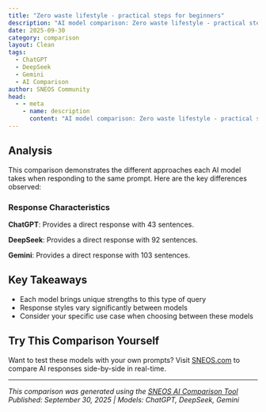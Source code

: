 ```yaml
---
title: "Zero waste lifestyle - practical steps for beginners"
description: "AI model comparison: Zero waste lifestyle - practical steps for beginners..."
date: 2025-09-30
category: comparison
layout: Clean
tags:
  - ChatGPT
  - DeepSeek
  - Gemini
  - AI Comparison
author: SNEOS Community
head:
  - - meta
    - name: description
      content: "AI model comparison: Zero waste lifestyle - practical steps for beginners..."
---
```


<ChatComparison
  title="Zero waste lifestyle - practical steps for beginners"
  prompt="Zero waste lifestyle - practical steps for beginners"
  :responses='{"ChatGPT": "Adopting a zero waste lifestyle can seem overwhelming at first, but by taking small, practical steps you can make a big difference. Here are some beginner-friendly tips to help you get started:\n\n### 1. **Understand the Zero Waste Principles**\n- **Refuse:** Say no to things you don\u2019t need.\n- **Reduce:** Minimize the amount of stuff you buy.\n- **Reuse:** Choose reusable products over disposable ones.\n- **Recycle:** Recycle what you can\u2019t refuse, reduce, or reuse.\n- **Rot:** Compost organic waste.\n\n### 2. **Conduct a Waste Audit**\n- Track the waste you produce in a week.\n- Identify the most common disposable items you use.\n- Focus on reducing those items first.\n\n### 3. **Bring Your Own Containers and Bags**\n- Carry reusable shopping bags, produce bags, and containers.\n- Use a reusable water bottle and coffee cup.\n- Bring your own container for takeout or leftovers.\n\n### 4. **Buy in Bulk**\n- Purchase food and household items in bulk to reduce packaging waste.\n- Use your own jars and bags at bulk stores.\n\n### 5. **Choose Package-Free or Minimal Packaging Products**\n- Shop at farmers markets or stores that offer package-free options.\n- Avoid products with excessive plastic wrapping.\n\n### 6. **Switch to Reusable Alternatives**\n- Cloth napkins and towels instead of paper.\n- Reusable straws, cutlery, and food wraps (e.g., beeswax wraps).\n- Rechargeable batteries.\n\n### 7. **Compost Organic Waste**\n- Set up a compost bin for food scraps and yard waste.\n- If you live in an apartment, consider a worm composter or community compost program.\n\n### 8. **Make Your Own Cleaning and Personal Care Products**\n- Use DIY recipes for cleaning products with vinegar, baking soda, etc.\n- Make or buy bar soap and shampoo bars without packaging.\n\n### 9. **Fix and Donate**\n- Repair items instead of discarding them.\n- Donate clothes, electronics, and other goods instead of throwing them away.\n\n### 10. **Educate Yourself and Spread Awareness**\n- Follow zero waste blogs, podcasts, and social media accounts.\n- Share your journey with friends and family to encourage them to join.\n\n### Remember:\n- Progress, not perfection. It\u2019s okay to start small and improve over time.\n- Every small change adds up to a bigger impact.\n\nWould you like specific product recommendations or recipes for homemade cleaners?", "DeepSeek": "Of course! Adopting a zero-waste lifestyle is a journey, not a destination. The goal isn\u0027t perfection but progress\u2014being mindful of your consumption and consistently making better choices.\n\nHere are practical, manageable steps for beginners, designed to help you start without feeling overwhelmed.\n\n### The Core Philosophy: Refuse, Reduce, Reuse, Recycle, Rot (in that order!)\n\nRemember this hierarchy. The most impactful changes happen at the top of the list.\n\n1. **Refuse:** Say \u0022no\u0022 to things you don\u0027t need (freebies, junk mail, single-use plastics).\n2. **Reduce:** Minimize what you do need. Own less, consume less.\n3. **Reuse:** Opt for durable, repairable items. Find new uses for old things.\n4. **Recycle:** Properly process what you can\u0027t refuse, reduce, or reuse.\n5. **Rot:** Compost organic waste.\n\n---\n\n### Phase 1: The \u0022Easy Wins\u0022 (Start Here)\n\nThese swaps are simple, affordable, and make a visible difference immediately.\n\n#### 1. **The \u0022Big 4\u0022 of Single-Use Plastics**\nTackle these high-impact items first. They are common, wasteful, and easy to replace.\n\n* **Reusable Water Bottle \u0026 Coffee Cup:** Carry your own. This alone can save hundreds of disposable cups and bottles per year.\n* **Reusable Shopping Bags:** Keep them in your car, by the door, or in your bag. Don\u0027t just use them for groceries, but for all shopping.\n* **Reusable Produce Bags:** Instead of the thin plastic bags in the produce aisle, use lightweight mesh or cloth bags. You can often make these from old t-shirts or pillowcases.\n* **Say \u0022No\u0022 to Straws:** Simply refuse them when ordering drinks. If you need or prefer one, get a reusable stainless steel, glass, or silicone straw.\n\n#### 2. **Master Your Kitchen Trash Can**\nThe kitchen is often the heart of a home\u0027s waste. Start observing what\u0027s in your trash.\n\n* **Switch to a Dish Brush:** Ditch the plastic sponge that sheds microplastics. A wooden dish brush with replaceable heads is a great alternative.\n* **Use Cloth Instead of Paper:** Replace paper towels with a stack of old rags, cut-up t-shirts, or reusable cloth \u0022unpaper\u0022 towels.\n* **Compost Your Scraps:** This is a game-changer! Composting can reduce your household waste by 25-50%.\n * **Easy Start:** Keep a countertop container (a bowl or old coffee can) for fruit and veggie scraps. Empty it into a backyard compost bin, a worm farm, or see if your city has a compost pickup service.\n\n#### 3. **Rethink Your Shopping Habits**\nA little planning goes a long way.\n\n* **Shop in Bulk:** Bring your own jars or bags to stores with bulk bins for grains, nuts, spices, and even cleaning supplies.\n* **Buy Loose Produce:** Choose apples, peppers, and onions that aren\u0027t pre-wrapped in plastic.\n* **Choose Glass, Metal, or Cardboard:** When you have a choice, opt for these materials over plastic, as they are more widely and easily recycled.\n\n---\n\n### Phase 2: Building Momentum\n\nOnce the easy wins become habit, you can level up.\n\n#### 1. **Personal Care \u0026 Bathroom Swaps**\nThe bathroom is a hotspot for plastic packaging.\n\n* **Bar Everything:** Shampoo, conditioner, and soap bars last longer and come with minimal or no packaging. Many companies also offer bar versions of face wash and lotion.\n* **Safety Razor:** Ditch the plastic disposable razors. A metal safety razor is a one-time purchase where you only replace the cheap, recyclable metal blades.\n* **Toothpaste \u0026 Deodorant:** Look for toothpaste in recyclable metal tubes, tablets you chew, or powder in a jar. Many brands now offer plastic-free deodorant in cardboard containers.\n* **Makeup Remover:** Use reusable cotton rounds (small cloth pads) instead of disposable cotton balls or pads.\n\n#### 2. **On-the-Go Kit**\nBe prepared to avoid waste when you\u0027re out and about.\n\n* Assemble a small kit with a reusable water bottle, coffee cup, utensils (just take a fork and spoon from home!), a cloth napkin, and a foldable reusable bag. Keep it in your car or bag.\n\n#### 3. **Mindful Food Management**\nReduce food waste, which is a huge environmental problem.\n\n* **Meal Plan:** Plan your meals for the week and buy only what you need.\n* **Eat Down the Fridge:** Have one meal a week where you eat all the leftovers or use up items about to go bad.\n* **Store Food Properly:** Learn how to store fruits and vegetables to make them last longer (e.g., herbs in a glass of water, potatoes away from onions).\n\n---\n\n### Phase 3: The Mindset Shift\n\nThis is where you move from \u0022swapping stuff\u0022 to changing your lifestyle.\n\n#### 1. **Repair \u0026 Maintain**\nBefore you throw something out, ask: \u0022Can this be fixed?\u0022 Learn to sew a button, patch a hole, or fix a loose screw.\n\n#### 2. **Second-Hand First**\nFor clothing, furniture, books, and electronics, check thrift stores, online marketplaces, or buy-nothing groups before buying new.\n\n#### 3. **Make Your Own**\nSimple DIY projects can reduce packaging and control ingredients.\n* **Cleaners:** A simple mix of vinegar, water, and a few drops of essential oil can clean most surfaces.\n* **Food:** Try making your own bread, yogurt, or hummus. It\u0027s often cheaper, healthier, and creates no packaging waste.\n\n### Golden Rules for Beginners\n\n* **Use What You Have First:** Don\u0027t run out and buy all new \u0022zero-waste\u0022 products. The most sustainable item is the one you already own. Use up your current supplies, *then* replace them with a more sustainable option.\n* **Start Small:** Pick **one or two** things from Phase 1 to focus on for a month. Don\u0027t try to change everything at once.\n* **Don\u0027t Aim for Perfection:** You will still create waste. A takeout container, a forgotten grocery bag, a medical necessity\u2014it happens! Don\u0027t get discouraged. Acknowledge it, learn from it, and get back on track.\n* **Celebrate Your Progress:** Every plastic bag you refuse, every meal you compost, every item you repair is a victory. Be proud of the changes you are making.\n\nThis journey is about progress, not purity. Every small step you take has a positive impact. Welcome to the community", "Gemini": "Okay, embarking on a zero-waste journey is exciting! It can feel overwhelming at first, but breaking it down into manageable steps makes it much easier and more sustainable in the long run. Here\u0027s a practical guide for beginners:\n\n**The Core Principle: The 5 R\u0027s**\n\nBefore we dive into specific actions, understand the guiding principle:\n\n* **Refuse:** Say no to things you don\u0027t need (freebies, junk mail, single-use items).\n* **Reduce:** Minimize your consumption. Buy less in the first place.\n* **Reuse:** Find new uses for old items, repurpose containers, buy used whenever possible.\n* **Recycle:** Recycle properly, knowing what your local facility accepts.\n* **Rot (Compost):** Compost food scraps and yard waste to enrich the soil.\n\n**Phase 1: Easy Wins \u0026 Awareness (Start Here!)**\n\n1. **Take a Trash Audit:** For a week or two, pay close attention to what you\u0027re throwing away. What\u0027s the biggest culprit? What surprises you? This will help you prioritize your efforts.\n\n2. **Build Your Zero-Waste Starter Kit:** Focus on the basics you\u0027ll use frequently when away from home:\n * **Reusable Shopping Bags:** Keep them in your car, by the door, or in your purse.\n * **Reusable Water Bottle:** Essential for staying hydrated.\n * **Reusable Coffee Cup/Mug:** For your morning coffee or tea.\n * **Reusable Cutlery Set:** A small set of utensils (fork, spoon, knife) in a pouch. Bamboo or stainless steel are good options.\n * **Reusable Straw (optional):** If you prefer using a straw.\n * **Reusable Food Containers:** Great for leftovers, takeout, and packing lunches.\n * **Cloth Napkins:** Carry one in your bag for spills.\n\n3. **Say \u0022No\u0022 More Often:**\n\n * **Junk Mail:** Opt out of catalogs and unsolicited mail. (Search online for \u0022opt out junk mail services\u0022).\n * **Freebies:** Politely decline promotional items, samples, and single-use giveaways you don\u0027t need.\n * **Plastic Bags:** Always refuse plastic bags at the checkout, even if you have your reusable bags. It reinforces the habit.\n\n4. **Master Recycling:**\n\n * **Know Your Local Rules:** Understand what your local recycling program accepts and how to sort materials properly. Contamination can ruin entire batches.\n * **Clean and Empty:** Rinse out food containers before recycling.\n * **Flatten Cardboard Boxes:** Saves space in your recycling bin.\n\n**Phase 2: Kitchen \u0026 Food Focus**\n\n1. **Meal Planning \u0026 Grocery Shopping Smarter:**\n\n * **Plan Your Meals:** Before going to the grocery store, plan your meals for the week. This reduces impulse buys and food waste.\n * **Make a List and Stick to It:** Avoid buying things you don\u0027t need.\n * **Shop with Reusable Bags:** Bring your own bags for produce, bulk items, and groceries.\n * **Buy in Bulk:** Purchase grains, nuts, seeds, spices, and other items in bulk using your own reusable containers or cloth bags. (Check if your local stores allow this.)\n * **Choose Products with Less Packaging:** Opt for items with minimal or recyclable packaging.\n * **Support Local Farmers Markets:** Buy fresh, seasonal produce directly from farmers, often with less packaging.\n\n2. **Composting:**\n\n * **Start Simple:** If you have a yard, consider a backyard compost bin. If you live in an apartment, explore indoor composting options like a worm bin (vermicomposting) or bokashi composting.\n * **What to Compost:** Food scraps (fruit and vegetable peels, coffee grounds, eggshells), yard waste (leaves, grass clippings), and paper products (shredded newspaper, cardboard).\n * **Research:** Learn about composting ratios (browns vs. greens) and proper techniques to avoid odors and pests.\n\n3. **Food Storage:**\n\n * **Replace Plastic Wrap:** Use beeswax wraps, reusable silicone lids, or store food in glass containers.\n * **Use Mason Jars:** Great for storing leftovers, dry goods, and homemade sauces.\n * **Store Produce Properly:** Research how to store different fruits and vegetables to extend their shelf life.\n\n4. **Ditch Single-Use Kitchen Items:**\n\n * **Paper Towels:** Replace with reusable cloth towels or rags.\n * **Plastic Sponges:** Opt for natural sponges, wooden brushes, or reusable dishcloths.\n * **Coffee Filters:** Use a reusable metal or cloth coffee filter.\n\n**Phase 3: Bathroom \u0026 Personal Care**\n\n1. **Switch to Reusable Alternatives:**\n\n * **Shampoo and Conditioner Bars:** Solid bars eliminate plastic bottles.\n * **Soap Bars:** Use bar soap instead of liquid soap in plastic dispensers.\n * **Reusable Makeup Remover Pads:** Replace disposable cotton pads with reusable cloth pads.\n * **Menstrual Products:** Consider a menstrual cup or reusable cloth pads.\n * **Bamboo Toothbrush:** Replace plastic toothbrushes with bamboo toothbrushes.\n * **Homemade or Refillable Toiletries:** Explore making your own cleaning products, lotions, and other toiletries, or find stores that offer refill options.\n\n2. **Buy in Bulk and Refill:**\n\n * **Refill Stations:** Many stores now offer refill stations for shampoo, conditioner, laundry detergent, and other household products.\n * **Bulk Stores:** Buy soap, lotions, and other personal care items in bulk.\n\n3. **DIY Cleaning Products:**\n\n * **Vinegar and Baking Soda:** These are versatile and effective cleaning agents.\n * **Essential Oils:** Add essential oils for fragrance and antibacterial properties.\n * **Recipes:** Search online for recipes for homemade cleaners.\n\n**Phase 4: Beyond the Home \u0026 Continued Learning**\n\n1. **Zero-Waste On-the-Go:**\n\n * **Pack Your Own Lunch:** Avoid buying takeout food in disposable containers.\n * **Snacks:** Bring your own snacks in reusable containers.\n * **Say No to Plastic Cutlery:** Carry your own reusable cutlery set.\n\n2. **Clothing and Textiles:**\n\n * **Buy Secondhand:** Shop at thrift stores or consignment shops for clothing, furniture, and other items.\n * **Repair and Mend:** Extend the life of your clothing by repairing holes and tears.\n * **Donate or Recycle:** Donate unwanted clothing and textiles to charity or find a textile recycling program.\n\n3. **Electronics:**\n\n * **Buy Refurbished:** Consider buying refurbished electronics instead of new ones.\n * **Recycle Electronics Responsibly:** Dispose of old electronics at designated recycling centers.\n\n4. **Gifts and Celebrations:**\n\n * **Experiences:** Give experiences as gifts, such as concert tickets, cooking classes, or spa treatments.\n * **Homemade Gifts:** Make your own gifts, such as baked goods, crafts, or art.\n * **Wrap Gifts Sustainably:** Use reusable fabric wraps, brown paper, or newspaper instead of wrapping paper.\n\n5. **Keep Learning and Improving:**\n\n * **Read Books and Articles:** Learn more about zero-waste living and sustainable practices.\n * **Follow Zero-Waste Blogs and Social Media Accounts:** Get inspiration and tips from others.\n * **Connect with Your Community:** Join local zero-waste groups or organizations.\n\n**Important Considerations:**\n\n* **Don\u0027t Strive for Perfection (Initially):** It\u0027s okay to take small steps and gradually incorporate more sustainable practices into your life. Focus on progress, not perfection.\n* **Use What You Have First:** Don\u0027t rush out and buy all new zero-waste products at once. Use up what you already have and then replace them with sustainable alternatives as needed.\n* **Be Patient and Persistent:** It takes time to change habits and find what works best for you. Don\u0027t get discouraged if you slip up or face challenges.\n* **Focus on What You *Can* Do:** Even small changes can make a big difference over time.\n* **Consider Your Budget:** Zero waste living can often save money in the long run, but it can also require some initial investment in reusable items. Prioritize the most impactful changes that fit your budget.\n* **Think About Accessibility:** Consider the accessibility of zero-waste options in your area. Not everyone has access to bulk stores or refill stations.\n\nBy following these steps, you can reduce your waste, live more sustainably, and make a positive impact on the environment. Good luck!\n"}' 
  published-date="22:46"
/>

## Analysis

This comparison demonstrates the different approaches each AI model takes when responding to the same prompt. Here are the key differences observed:

### Response Characteristics

**ChatGPT**: Provides a direct response with 43 sentences. 

**DeepSeek**: Provides a direct response with 92 sentences. 

**Gemini**: Provides a direct response with 103 sentences. 

## Key Takeaways

- Each model brings unique strengths to this type of query
- Response styles vary significantly between models
- Consider your specific use case when choosing between these models

## Try This Comparison Yourself

Want to test these models with your own prompts? Visit [SNEOS.com](https://sneos.com) to compare AI responses side-by-side in real-time.

---

*This comparison was generated using the [SNEOS AI Comparison Tool](https://sneos.com)*
*Published: September 30, 2025 | Models: ChatGPT, DeepSeek, Gemini*
